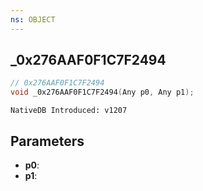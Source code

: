 ```yaml
---
ns: OBJECT
---
```

## _0x276AAF0F1C7F2494

```c
// 0x276AAF0F1C7F2494
void _0x276AAF0F1C7F2494(Any p0, Any p1);
```

```
NativeDB Introduced: v1207
```

## Parameters
* **p0**:
* **p1**:

